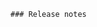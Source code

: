     ### Release notes

<!-- Please add your release notes in the following format:
- My change description (#PR)
-->